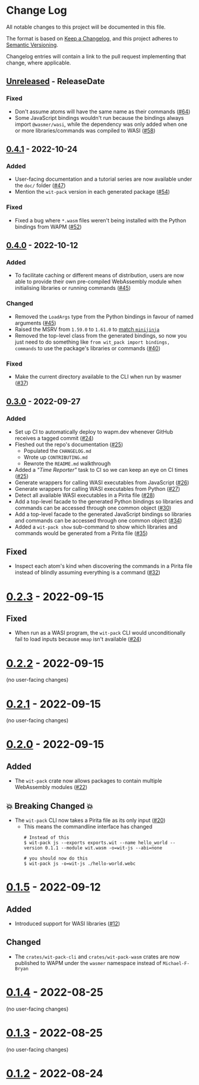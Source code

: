 # Change Log

All notable changes to this project will be documented in this file.

The format is based on [Keep a Changelog](https://keepachangelog.com/en/1.0.0/),
and this project adheres to [Semantic Versioning](https://semver.org/spec/v2.0.0.html).

Changelog entries will contain a link to the pull request implementing that
change, where applicable.

<!-- next-header -->

## [Unreleased] - ReleaseDate

### Fixed

- Don't assume atoms will have the same name as their commands
  ([#64](https://github.com/wasmerio/wit-pack/pull/64))
- Some JavaScript bindings wouldn't run because the bindings always import
  `@wasmer/wasi`, while the dependency was only added when one or more
  libraries/commands was compiled to WASI
  ([#58](https://github.com/wasmerio/wit-pack/pull/58))

## [0.4.1] - 2022-10-24

### Added

- User-facing documentation and a tutorial series are now available under the
  `doc/` folder ([#47](https://github.com/wasmerio/wit-pack/pull/47))
- Mention the `wit-pack` version in each generated package
  ([#54](https://github.com/wasmerio/wit-pack/pull/54))

### Fixed

- Fixed a bug where `*.wasm` files weren't being installed with the Python
  bindings from WAPM ([#52](https://github.com/wasmerio/wit-pack/pull/52))

## [0.4.0] - 2022-10-12

### Added

- To facilitate caching or different means of distribution, users are now able
  to provide their own pre-compiled WebAssembly module when initialising
  libraries or running commands ([#45](https://github.com/wasmerio/wit-pack/pull/45))

### Changed

- Removed the `LoadArgs` type from the Python bindings in favour of named
  arguments ([#45](https://github.com/wasmerio/wit-pack/pull/45))
- Raised the MSRV from `1.59.0` to `1.61.0` to
  [match `minijinja`](https://github.com/mitsuhiko/minijinja/blob/c5a09ebd/CHANGELOG.md#0210)
- Removed the top-level class from the generated bindings, so now you just need
  to do something like `from wit_pack import bindings, commands` to use the
  package's libraries or commands ([#40](https://github.com/wasmerio/wit-pack/pull/40))

### Fixed

- Make the current directory available to the CLI when run by wasmer
  ([#37](https://github.com/wasmerio/wit-pack/pull/37))

## [0.3.0] - 2022-09-27

### Added

- Set up CI to automatically deploy to wapm.dev whenever GitHub receives a
  tagged commit ([#24](https://github.com/wasmerio/wit-pack/pull/24))
- Fleshed out the repo's documentation ([#25](https://github.com/wasmerio/wit-pack/pull/25))
  - Populated the `CHANGELOG.md`
  - Wrote up `CONTRIBUTING.md`
  - Rewrote the `README.md` walkthrough
- Added a *"Time Reporter"* task to CI so we can keep an eye on CI times ([#25](https://github.com/wasmerio/wit-pack/pull/25))
- Generate wrappers for calling WASI executables from JavaScript
  ([#26](https://github.com/wasmerio/wit-pack/pull/26))
- Generate wrappers for calling WASI executables from Python
  ([#27](https://github.com/wasmerio/wit-pack/pull/27))
- Detect all available WASI executables in a Pirita file
  ([#28](https://github.com/wasmerio/wit-pack/pull/28))
- Add a top-level facade to the generated Python bindings so libraries and
  commands can be accessed through one common object
  ([#30](https://github.com/wasmerio/wit-pack/pull/30))
- Add a top-level facade to the generated JavaScript bindings so libraries and
  commands can be accessed through one common object
  ([#34](https://github.com/wasmerio/wit-pack/pull/34))
- Added a `wit-pack show` sub-command to show which libraries and commands would
  be generated from a Pirita file
  ([#35](https://github.com/wasmerio/wit-pack/pull/35))

## Fixed

- Inspect each atom's kind when discovering the commands in a Pirita file instead
  of blindly assuming everything is a command
  ([#32](https://github.com/wasmerio/wit-pack/issues/32))

# [0.2.3] - 2022-09-15

## Fixed

- When run as a WASI program, the `wit-pack` CLI would unconditionally fail
  to load inputs because `mmap` isn't available ([#24](https://github.com/wasmerio/wit-pack/pull/24))

# [0.2.2] - 2022-09-15

(no user-facing changes)

# [0.2.1] - 2022-09-15

(no user-facing changes)

# [0.2.0] - 2022-09-15

## Added

- The `wit-pack` crate now allows packages to contain multiple WebAssembly
  modules ([#22](https://github.com/wasmerio/wit-pack/pull/22))

## 💥 Breaking Changed 💥

- The `wit-pack` CLI now takes a Pirita file as its only input
  ([#20](https://github.com/wasmerio/wit-pack/pull/20))
  - This means the commandline interface has changed
    ```console
    # Instead of this
    $ wit-pack js --exports exports.wit --name hello_world --version 0.1.1 --module wit.wasm -o=wit-js --abi=none

    # you should now do this
    $ wit-pack js -o=wit-js ./hello-world.webc
    ```

# [0.1.5] - 2022-09-12

## Added

- Introduced support for WASI libraries ([#12](https://github.com/wasmerio/wit-pack/pull/12))

## Changed

- The `crates/wit-pack-cli` and `crates/wit-pack-wasm` crates are now published
  to WAPM under the `wasmer` namespace instead of `Michael-F-Bryan`

# [0.1.4] - 2022-08-25

(no user-facing changes)

# [0.1.3] - 2022-08-25

(no user-facing changes)

# [0.1.2] - 2022-08-24


<!-- next-url -->
[Unreleased]: https://github.com/wasmerio/wit-pack/compare/v0.4.1...HEAD
[0.4.1]: https://github.com/wasmerio/wit-pack/compare/v0.4.0...v0.4.1
[0.4.0]: https://github.com/wasmerio/wit-pack/compare/v0.3.0...v0.4.0
[0.3.0]: https://github.com/wasmerio/wit-pack/compare/v0.2.3...v0.3.0
[0.2.3]: https://github.com/wasmerio/wit-pack/compare/v0.2.2...v0.2.3
[0.2.2]: https://github.com/wasmerio/wit-pack/compare/v0.2.1...v0.2.2
[0.2.1]: https://github.com/wasmerio/wit-pack/compare/v0.2.0...v0.2.1
[0.2.0]: https://github.com/wasmerio/wit-pack/compare/v0.1.5...v0.2.0
[0.1.5]: https://github.com/wasmerio/wit-pack/compare/v0.1.4...v0.1.5
[0.1.4]: https://github.com/wasmerio/wit-pack/compare/v0.1.3...v0.1.4
[0.1.3]: https://github.com/wasmerio/wit-pack/compare/v0.1.2...v0.1.3
[0.1.2]: https://github.com/wasmerio/wit-pack/compare/6f1e4ca6f...v0.1.2
